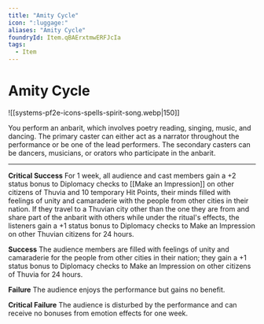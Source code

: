 ```yaml
---
title: "Amity Cycle"
icon: ":luggage:"
aliases: "Amity Cycle"
foundryId: Item.qBAErxtmwERFJcIa
tags:
  - Item
---
```


# Amity Cycle
![[systems-pf2e-icons-spells-spirit-song.webp|150]]

You perform an anbarit, which involves poetry reading, singing, music, and dancing. The primary caster can either act as a narrator throughout the performance or be one of the lead performers. The secondary casters can be dancers, musicians, or orators who participate in the anbarit.

* * *

**Critical Success** For 1 week, all audience and cast members gain a +2 status bonus to Diplomacy checks to [[Make an Impression]] on other citizens of Thuvia and 10 temporary Hit Points, their minds filled with feelings of unity and camaraderie with the people from other cities in their nation. If they travel to a Thuvian city other than the one they are from and share part of the anbarit with others while under the ritual's effects, the listeners gain a +1 status bonus to Diplomacy checks to Make an Impression on other Thuvian citizens for 24 hours.

**Success** The audience members are filled with feelings of unity and camaraderie for the people from other cities in their nation; they gain a +1 status bonus to Diplomacy checks to Make an Impression on other citizens of Thuvia for 24 hours.

**Failure** The audience enjoys the performance but gains no benefit.

**Critical Failure** The audience is disturbed by the performance and can receive no bonuses from emotion effects for one week.
